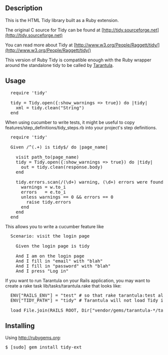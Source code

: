 Description
-----------

This is the HTML Tidy library built as a Ruby extension.

The original C source for Tidy can be found at
[http://tidy.sourceforge.net](http://tidy.sourceforge.net)

You can read more about Tidy at
[http://www.w3.org/People/Raggett/tidy/](http://www.w3.org/People/Raggett/tidy/)

This version of Ruby Tidy is compatible enough with the Ruby wrapper around the standalone tidy to be called by 
[Tarantula](http://github.com/relevance/tarantula).

Usage
-----

<pre>
  require 'tidy'

  tidy = Tidy.open({:show_warnings => true}) do |tidy|
    xml = tidy.clean("<html><body>String</body></html>")
  end
</pre>

When using cucumber to write tests, it might be useful to copy features/step_definitions/tidy_steps.rb into your project's step definitions.

<pre>
  require 'tidy'

  Given /^(.+) is tidy$/ do |page_name|

    visit path_to(page_name)
    tidy = Tidy.open({:show_warnings => true}) do |tidy|
      out = tidy.clean(response.body)
    end

    tidy.errors.scan(/(\d+) warning, (\d+) errors were found!/) do |w,e|
      warnings = w.to_i
      errors   = e.to_i
      unless warnings == 0 && errors == 0
        raise tidy.errors
      end
    end
  end
</pre>

This allows you to write a cucumber feature like

<pre>
  Scenario: visit the login page

    Given the login page is tidy

    And I am on the login page
    And I fill in "email" with "blah"
    And I fill in "password" with "blah"
    And I press "Log in"
</pre>

If you want to run Tarantula on your Rails application, you may want to create a rake task lib/tasks/tarantula.rake that looks like:

<pre>
  ENV["RAILS_ENV"] = "test" # so that rake tarantula:test always runs in your test env
  ENV["TIDY_PATH"] = "tidy" # Tarantula will not load Tidy if this is not set

  load File.join(RAILS_ROOT, Dir["vendor/gems/tarantula-*/tasks/*.rake"])
</pre>

Installing
----------

Using http://rubygems.org:

<pre>
$ [sudo] gem install tidy-ext
</pre>


